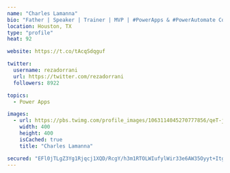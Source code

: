 ```yaml
---
name: "Charles Lamanna"
bio: "Father | Speaker | Trainer | MVP | #PowerApps & #PowerAutomate Community Super User | YouTuber Right-pointing triangle http://youtube.com/c/rezadorrani | Learn - Share - Clockwise rightwards and leftwards open circle arrows"
location: Houston, TX
type: "profile"
heat: 92

website: https://t.co/tAcqSdqguf

twitter:
  username: rezadorrani
  url: https://twitter.com/rezadorrani
  followers: 8922

topics:
  - Power Apps

images:
  - url: https://pbs.twimg.com/profile_images/1063114045270777856/qeT-jpWr_400x400.jpg
    width: 400
    height: 400
    isCached: true
    title: "Charles Lamanna"

secured: "EFl0jTLgZ3Yg1Rjqcj1XQD/RcgY/h3m1RTOLWIufylWir33e6AW35Oyyt+Itg16T3cwSsHP6YXZb/kF5r3JWyaXC3PChsJjKZr8K/ekswqqOFgSj9ydOxAi6DF3xGHZBzuJHB/seFNVqMsBu52eibx9IOTQA83XmY7Qkb0u/5zQgVDs77N3o2O+KYetm416X0d8ge4D+m5Lb1uzPDa1KuXraj0LSLe0yYYR0UZd/jnhgTxG6LdCifbWLyvLCx/A7IuL6brDQkuKzgtG7d5cFOKSj2QvfBH0S6Chv4nd36nJX0HKgrCcL92ihCaEdv7Nd0IltjsIgD/U9f5En4fe0wPbTqHscUtbC9tSfO2G4g4CjHL0gj2z2E60pUWwox2202uO7Yq3TMUbLwObvbIgspThfykgiMR5QEE2B39diIVk=;2P2dL8j7Q26JE9J2K6AOhQ=="
---
```


